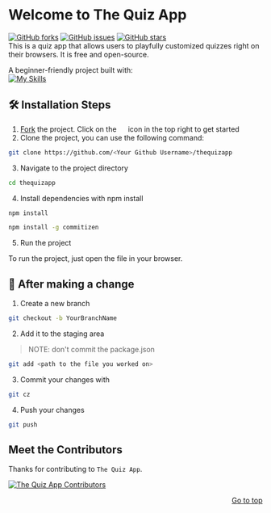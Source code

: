<div id="top"></div>

# Welcome to The Quiz App

[![GitHub forks](https://img.shields.io/github/forks/mmnldm/thequizapp?style=plastic)](https://img.shields.io/github/forks/mmnldm/thequizapp)
[![GitHub issues](https://img.shields.io/github/issues/mmnldm/thequizapp?style=plastic)](https://img.shields.io/github/issues/mmnldm/thequizapp)
[![GitHub stars](https://img.shields.io/github/stars/mmnldm/thequizapp?style=plastic)](https://img.shields.io/github/stars/mmnldm/thequizapp) <br>
This is a quiz app that allows users to playfully customized quizzes right on their browsers. It is free and open-source.

A beginner-friendly project built with: <br>
[![My Skills](https://skillicons.dev/icons?i=js,html,css)](https://skillicons.dev)


## 🛠️ Installation Steps

1. [Fork](https://github.com/mmnldm/thequizapp/fork) the project. Click on the <a href="https://github.com/mmnldm/thequizapp/fork"><img src="https://i.imgur.com/G4z1kEe.png" height="15" width="15"></a> icon in the top right to get started
2. Clone the project, you can use the following command:

```bash
git clone https://github.com/<Your Github Username>/thequizapp
```

3. Navigate to the project directory

```bash
cd thequizapp
```

4. Install dependencies with npm install

```bash
npm install
```

```bash
npm install -g commitizen
```

5. Run the project

To run the project, just open the file in your browser.

## 🥂 After making a change

1. Create a new branch

```bash
git checkout -b YourBranchName
```

2. Add it to the staging area

> NOTE: don't commit the package.json

```bash
git add <path to the file you worked on>
```

3. Commit your changes with

```bash
git cz
```

4. Push your changes

```bash
git push
```

## Meet the Contributors 

Thanks for contributing to `The Quiz App`.

<a href="https://github.com/mmnldm/thequizapp/graphs/contributors">
  <img src="https://contrib.rocks/image?repo=mmnldm/thequizapp" alt ="The Quiz App Contributors"/>
</a>

<p align="right"><a href="#top">Go to top</a></p>
